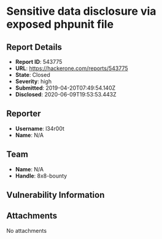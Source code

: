 # Sensitive data disclosure via exposed phpunit file

## Report Details
- **Report ID**: 543775
- **URL**: https://hackerone.com/reports/543775
- **State**: Closed
- **Severity**: high
- **Submitted**: 2019-04-20T07:49:54.140Z
- **Disclosed**: 2020-06-09T19:53:53.443Z

## Reporter
- **Username**: l34r00t
- **Name**: N/A

## Team
- **Name**: N/A
- **Handle**: 8x8-bounty

## Vulnerability Information


## Attachments
No attachments
